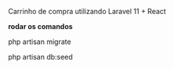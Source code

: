 Carrinho de compra utilizando Laravel 11 + React

**rodar os comandos**

php artisan migrate

php artisan db:seed
